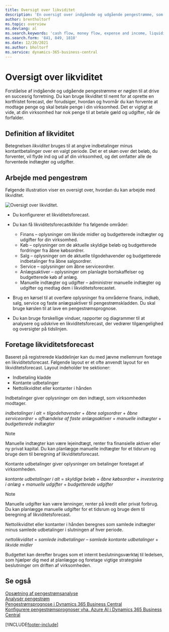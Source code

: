```yaml
---
title: Oversigt over likviditet
description: 'En oversigt over indgående og udgående pengestrømme, som medvirker til at forudsige penge, der skal modtages og betales.'
author: brentholtorf
ms.topic: overview
ms.devlang: al
ms.search.keywords: 'cash flow, money flow, expense and income, liquidity, cash receipts minus cash payments'
ms.search.form: '841, 849, 1818'
ms.date: 12/20/2021
ms.author: bholtorf
ms.service: dynamics-365-business-central
---
```


# Oversigt over likviditet

Forståelse af indgående og udgående pengestrømme er nøglen til at drive en succesrig forretning. Du kan bruge likviditet til nemt for at oprette en kortfristet forecast, der forudsiger, hvordan og hvornår du kan forvente at modtage penge og skal betale penge i din virksomhed. Det er vigtigt at vide, at din virksomhed har nok penge til at betale gæld og udgifter, når de forfalder.

## Definition af likviditet

Betegnelsen *likviditet* bruges til at angive indbetalinger minus kontantbetalinger over en valgt periode. Det er et skøn over det beløb, du forventer, vil flyde ind og ud af din virksomhed, og det omfatter alle de forventede indtægter og udgifter.

## Arbejde med pengestrøm

Følgende illustration viser en oversigt over, hvordan du kan arbejde med likviditet.

![Oversigt over likviditet.](media/finance_cash_flow_overview.png "Oversigt over likviditet")

- Du konfigurerer et likviditetsforecast.  

- Du kan få likviditetsforecastkilder fra følgende områder:  

  - Finans – oplysninger om likvide midler og budgetterede indtægter og udgifter for din virksomhed.  
  - Køb – oplysninger om de aktuelle skyldige beløb og budgetterede fordringer fra åbne købsordrer.  
  - Salg – oplysninger om de aktuelle tilgodehavender og budgetterede indbetalinger fra åbne salgsordrer.  
  - Service – oplysninger om åbne serviceordrer.  
  - Anlægsaktiver – oplysninger om planlagte bortskaffelser og budgetterede køb af anlæg.  
  - Manuelle indtægter og udgifter – administrer manuelle indtægter og udgifter og medtag dem i likviditetsforecastet.  
- Brug en kørsel til at overføre oplysninger fra områderne finans, indkøb, salg, service og faste anlægsaktiver til pengestrømskladden. Du skal bruge kørslen til at lave en pengestrømsprognose.  
- Du kan bruge forskellige vinduer, rapporter og diagrammer til at analysere og udskrive en likviditetsforecast, der vedrører tilgængelighed og oversigter på tidslinjen.  

## Foretage likviditetsforecast

Baseret på registrerede kladdelinjer kan du med jævne mellemrum foretage en likviditetsforecast. Følgende layout er et ofte anvendt layout for en likviditetsforecast. Layout indeholder tre sektioner:

- Indbetaling kladde  
- Kontante udbetalinger  
- Nettolikviditet eller kontanter i hånden  

Indbetalinger giver oplysninger om den indtægt, som virksomheden modtager.

*indbetalinger i alt* = *tilgodehavender* + *åbne salgsordrer* + *åbne serviceordrer* + *afhændelse af faste anlægsaktiver* + *manuelle indtægter* + *budgetterede indtægter*

> [!NOTE]
> Manuelle indtægter kan være lejeindtægt, renter fra finansielle aktiver eller ny privat kapital. Du kan planlægge manuelle indtægter for et tidsrum og bruge dem til beregning af likviditetsforecast.

Kontante udbetalinger giver oplysninger om betalinger foretaget af virksomheden.

*kontante udbetalinger i alt* = *skyldige beløb* + *åbne købsordrer* + *investering i anlæg* + *manuelle udgifter* + *budgetterede udgifter*

> [!NOTE]
> Manuelle udgifter kan være lønninger, renter på kredit eller privat forbrug. Du kan planlægge manuelle udgifter for et tidsrum og bruge dem til beregning af likviditetsforecast.

Nettolikviditet eller kontanter i hånden beregnes som samlede indtægter minus samlede udbetalinger i slutningen af hver periode.

*nettolikviditet* = *samlede indbetalinger* – *samlede kontante udbetalinger* + *likvide midler*

Budgettet kan derefter bruges som et internt beslutningsværktøj til ledelsen, som hjælper dig med at planlægge og foretage vigtige strategiske beslutninger om driften af virksomheden.

## Se også

[Opsætning af pengestrømsanalyse](finance-setup-cash-flow-analyses.md)  
[Analysér pengestrøm](finance-analyze-cash-flow.md)  
[Pengestrømsprognose i Dynamics 365 Business Central](/training/modules/forecast-cash-flow-dynamics-365-business-central/index)  
[Konfigurere pengestrømsprognoser vha. Azure AI i Dynamics 365 Business Central](/training/modules/setup-cash-flow-forecasts/)  

[!INCLUDE[footer-include](includes/footer-banner.md)]
